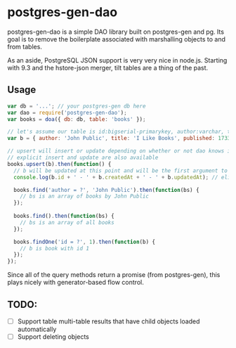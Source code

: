 # postgres-gen-dao

postgres-gen-dao is a simple DAO library built on postgres-gen and pg. Its goal is to remove the boilerplate associated with marshalling objects to and from tables.

As an aside, PostgreSQL JSON support is very very nice in node.js. Starting with 9.3 and the hstore-json merger, tilt tables are a thing of the past.

## Usage

```javascript
var db = '...'; // your postgres-gen db here
var dao = require('postgres-gen-dao');
var books = doa({ db: db, table: 'books' });

// let's assume our table is id:bigserial-primarykey, author:varchar, title:varchar, published:integer, details:json, created_at:timestamptz-current_timestamp(3), updated_at:timestamptz-current_timestamp(3)
var b = { author: 'John Public', title: 'I Like Books', published: 1733, details: { binding: 'leather', color: 'red' } };

// upsert will insert or update depending on whether or not dao knows it loaded the record or all of the elidable fields are present
// explicit insert and update are also available
books.upsert(b).then(function() {
  // b will be updated at this point and will be the first argument to this callback
  console.log(b.id + ' - ' + b.createdAt + ' - ' + b.updatedAt); // elidable values are loaded back from the inserted record

  books.find('author = ?', 'John Public').then(function(bs) {
    // bs is an array of books by John Public
  });
  
  books.find().then(function(bs) {
    // bs is an array of all books
  });

  books.findOne('id = ?', 1).then(function(b) {
    // b is book with id 1
  });
});
```

Since all of the query methods return a promise (from postgres-gen), this plays nicely with generator-based flow control.

## TODO:

* [ ] Support table multi-table results that have child objects loaded automatically
* [ ] Support deleting objects
